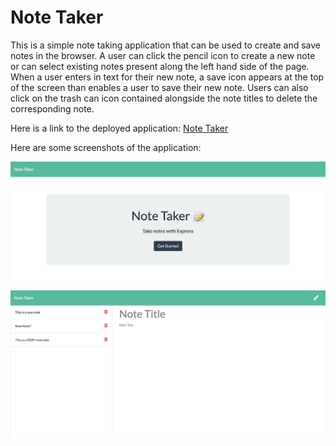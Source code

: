 # Note Taker
This is a simple note taking application that can be used to create and save notes in the browser. A user can click the pencil icon to create a new note or can select existing notes present along the left hand side of the page. When a user enters in text for their new note, a save icon appears at the top of the screen than enables a user to save their new note. Users can also click on the trash can icon contained alongside the note titles to delete the corresponding note.

Here is a link to the deployed application: [Note Taker](https://infinite-springs-75538.herokuapp.com/)

Here are some screenshots of the application:

![](assets/notetaker_landingpage.png)

![](assets/notetaker_notes.png)
